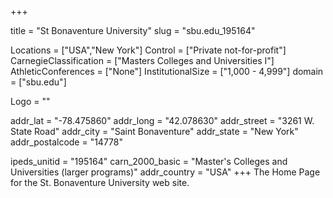 
+++

title = "St Bonaventure University"
slug = "sbu.edu_195164"

Locations = ["USA","New York"]
Control = ["Private not-for-profit"]
CarnegieClassification = ["Masters Colleges and Universities I"]
AthleticConferences = ["None"]
InstitutionalSize = ["1,000 - 4,999"]
domain = ["sbu.edu"]

Logo = ""

addr_lat = "-78.475860"
addr_long = "42.078630"
addr_street = "3261 W. State Road"
addr_city = "Saint Bonaventure"
addr_state = "New York"
addr_postalcode = "14778"

ipeds_unitid = "195164"
carn_2000_basic = "Master's Colleges and Universities (larger programs)"
addr_country = "USA"
+++
    The Home Page for the St. Bonaventure University web site.
